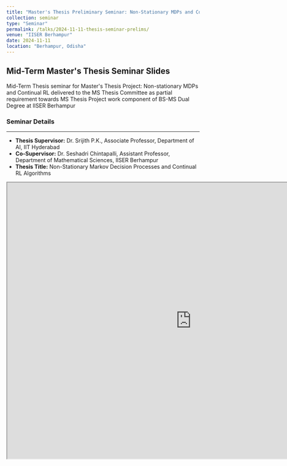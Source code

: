 ```yaml
---
title: "Master's Thesis Preliminary Seminar: Non-Stationary MDPs and Continual RL"
collection: seminar
type: "Seminar"
permalink: /talks/2024-11-11-thesis-seminar-prelims/
venue: "IISER Berhampur"
date: 2024-11-11
location: "Berhampur, Odisha"
---
```


## Mid-Term Master's Thesis Seminar Slides

Mid-Term Thesis seminar for Master's Thesis Project: Non-stationary MDPs and Continual RL delivered to the MS Thesis Committee as partial requirement towards MS Thesis Project work component of BS-MS Dual Degree at IISER Berhampur

### Seminar Details
--------------
* **Thesis Supervisor:** Dr. Srijith P.K., Associate Professor, Department of AI, IIT Hyderabad
* **Co-Supervisor:** Dr. Seshadri Chintapalli, Assistant Professor, Department of Mathematical Sciences, IISER Berhampur
* **Thesis Title:** Non-Stationary Markov Decision Processes and Continual RL Algorithms  

    
<iframe src="https://github.com/sandeshkatakam/sandeshkatakam.github.io/blob/master/files/Mid_Term_Thesis_Presentation_Progress__FinalPDF.pdf" width="960px" height="720px"></iframe>
